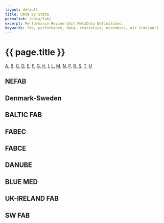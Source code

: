 ```yaml
---
layout: default
title: Data by State
permalink: /data/fab/
excerpt: Performance Review Unit MetaData Definitions.
keywords: fab, performance, data, statistics, economics, air transport, flights, europe, cost efficiency
---
```

<style type="text/css">
 span.go-to-top {
  font-size: x-small;
 }
.main:after {
  background-image: url({{ 'Baustelle.svg' | asset_path }});
}
</style>


# {{ page.title }}

<a name="top"></a>
<a href="top" class="back-to-top">Back to Top</a>

[A](#A),
[B](#B),
[C](#C),
[D](#D),
[E](#E),
[F](#F),
[G](#G),
[H](#H),
[I](#I),
[L](#L),
[M](#M),
[N](#N),
[P](#P),
[R](#R),
[S](#S),
[T](#T),
[U](#U)

<style type="text/css">
a.back-to-top {
display: none;
width: 60px;
height: 60px;
text-indent: -9999px;
position: fixed;
z-index: 999;
right: 20px;
bottom: 20px;
background: #27AE61 url({{ 'up-arrow.png' | asset_path }}) no-repeat center 43%;
-webkit-border-radius: 30px;
-moz-border-radius: 30px;
border-radius: 30px;
}
</style>
<script>
// from http://html-tuts.com/back-to-top-button-jquery/
var amountScrolled = 300;

$(window).scroll(function() {
if ( $(window).scrollTop() > amountScrolled ) { $('a.back-to-top').fadeIn('slow');
} else { $('a.back-to-top').fadeOut('slow');
}});
$('a.back-to-top').click(function() {
	$('html, body').animate({
		scrollTop: 0
	}, 700);
	return false;
});
</script>



## NEFAB


## Denmark-Sweden


## BALTIC FAB


## FABEC


## FABCE


## DANUBE


## BLUE MED


## UK-IRELAND FAB


## SW FAB

